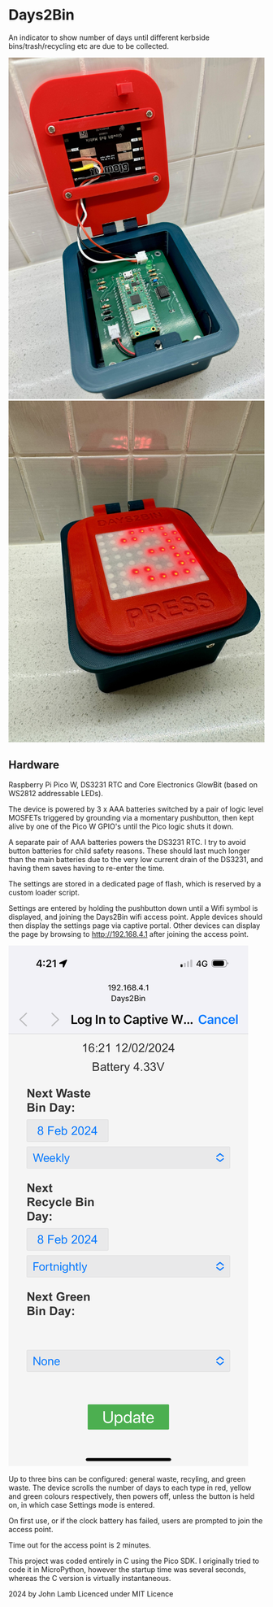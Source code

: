 # Days2Bin

An indicator to show number of days until different kerbside
bins/trash/recycling etc are due to be collected.

![title](images/IMG_8120.jpeg)
![title](images/IMG_8122.jpeg)

## Hardware

Raspberry Pi Pico W, DS3231 RTC and
Core Electronics GlowBit (based on WS2812 addressable LEDs).
 
The device is powered by 3 x AAA batteries switched by a pair of logic level MOSFETs
triggered by grounding via a momentary pushbutton, then kept alive
by one of the Pico W GPIO's until the Pico logic shuts it down.

A separate pair of AAA batteries powers the DS3231 RTC. I try to avoid button batteries for child safety reasons. These should last much longer than the main batteries due to the very low current drain of the DS3231, and having them saves having to re-enter the time.

The settings are stored in a dedicated page of flash, which is reserved by a custom loader script.

Settings are entered by holding the pushbutton down until a Wifi symbol is displayed, and joining the Days2Bin wifi access point. Apple devices should then display the settings page via captive portal. Other devices can display the page by browsing to http://192.168.4.1 after joining the access point.

![title](images/IMG_8123.PNG)

Up to three bins can be configured: general waste, recyling, and green waste. The device scrolls the number of days to each type in red, yellow and green colours respectively, then powers off, unless the button is held on, in which case Settings mode is entered.

On first use, or if the clock battery has failed, users are prompted to join the access point.

Time out for the access point is 2 minutes.

This project was coded entirely in C using the Pico SDK. I originally tried to code it in MicroPython, however the startup time was several seconds, whereas the C version is virtually instantaneous.



2024 by John Lamb
Licenced under MIT Licence